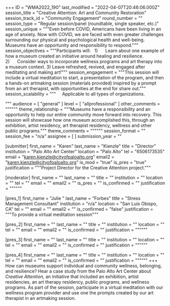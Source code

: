 +++
ID = "WMA2022_190"
last_modified = "2022-04-07T20:46:06.000Z"
session_title = "Creative Attention: Art and Community Restoration"
session_track_id = "Community Engagement"
round_number = ""
session_type = "Regular session/panel (roundtable, single speaker, etc.)"
session_unique = """Even before COVID, Americans have been living in an age of anxiety. Now with COVID, we are faced with even greater challenges surrounding our physical and psychological health and well-being. Museums have an opportunity and responsibility to respond."""
session_objectives = """Participants will:
 
1)      Learn about one example of how a museum created an initiative around healing and resilience.
2)      Consider ways to incorporate wellness programs and art therapy into a museum context. 
3)    Leave refreshed, revived, and engaged after meditating and making art!"""
session_engagement = """This session will include a virtual meditation to start, a presentation of the program, and then a hands-on artmaking session (materials provided) inspired by a prompt from an art therapist, with opportunities at the end for share out."""
session_scalability = """   
 
Applicable to all types of organizations. 
  
"""
audience = [ "general" ]
level = [ "allprofessional" ]
other_comments = """"""
theme_relationship = """Museums have a responsibility and an opportunity to help our entire community move forward into recovery. This session will showcase how one museum accomplished this, through an exhibition, artist residency, art therapist residency, wellness and other public programs."""
theme_comments = """"""
session_format = ""
session_fee = "n/a"
assignee = [  ]
submission_year = ""

[submitter]
first_name = "Karen"
last_name = "Kienzle"
title = "Director"
institution = "Palo Alto Art Center"
location = "Palo Alto"
tel = "6506173535"
email = "karen.kienzle@cityofpaloalto.org"
email2 = "karen.kienzle@cityofpaloalto.org"
is_mod = "true"
is_pres = "true"
justification = """Project Director for the Creative Attention project."""

[moderator]
first_name = ""
last_name = ""
title = ""
institution = ""
location = ""
tel = ""
email = ""
email2 = ""
is_pres = ""
is_confirmed = ""
justification = """"""

[pres_1]
first_name = "Julie "
last_name = "Forbes"
title = "Stress Management Consultant"
institution = "n/a"
location = "San Luis Obispo, CA"
tel = ""
email = ""
email2 = ""
is_confirmed = "false"
justification = """To provide a virtual meditation session"""

[pres_2]
first_name = ""
last_name = ""
title = ""
institution = ""
location = ""
tel = ""
email = ""
email2 = ""
is_confirmed = ""
justification = """"""

[pres_3]
first_name = ""
last_name = ""
title = ""
institution = ""
location = ""
tel = ""
email = ""
email2 = ""
is_confirmed = ""
justification = """"""

[pres_4]
first_name = ""
last_name = ""
title = ""
institution = ""
location = ""
tel = ""
email = ""
email2 = ""
is_confirmed = ""
justification = """"""
+++
How can museums support individual and community wellness, belonging, and resilience? Hear a case study from the Palo Alto Art Center about _Creative Attention,_ an initiative that included an exhibition, artist residencies, an art therapy residency, public programs, and wellness programs. As part of the session, participate in a virtual meditation with our wellness program provider and use one the prompts created by our art therapist in an artmaking session.
